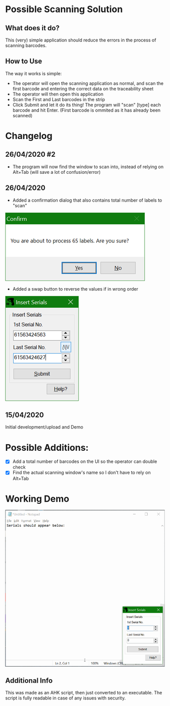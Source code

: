 # Possible Scanning Solution

## What does it do?
This (very) simple application should reduce the errors in the process of scanning barcodes. 

## How to Use
The way it works is simple:
* The operator will open the scanning application as normal, and scan the first barcode and entering the correct data on the traceability sheet
* The operator will then open this application
* Scan the First and Last barcodes in the strip
* Click Submit and let it do its thing! The program will "scan" [type] each barcode and hit Enter. (First barcode is ommited as it has already been scanned)

# Changelog

## 26/04/2020 #2
* The program will now find the window to scan into, instead of relying on Alt+Tab (will save a lot of confusion/error)

## 26/04/2020
* Added a confirmation dialog that also contains total number of labels to "scan"

![Confirm](UpdateConfirm.png)
* Added a swap button to reverse the values if in wrong order

![Interface](UpdateInterface.png)

## 15/04/2020
Initial development/upload and Demo

# Possible Additions:
- [x] Add a total number of barcodes on the UI so the operator can double check
- [x] Find the actual scanning window's name so I don't have to rely on Alt+Tab

# Working Demo
![AppDemo](Demo.gif)

## Additional Info
This was made as an AHK script, then just converted to an executable. The script is fully readable in case of any issues with security.
